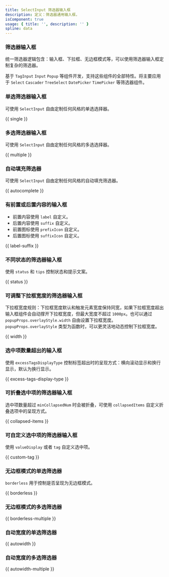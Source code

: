 ```yaml
---
title: SelectInput 筛选器输入框
description: 定义：筛选器通用输入框，
isComponent: true
usage: { title: '', description: '' }
spline: data
---
```


### 筛选器输入框

统一筛选器逻辑包含：输入框、下拉框、无边框模式等，可以使用筛选器输入框定制复杂的筛选器。

基于 `TagInput` `Input` `Popup` 等组件开发，支持这些组件的全部特性。将主要应用于 `Select` `Cascader` `TreeSelect` `DatePicker` `TimePicker` 等筛选器组件。

### 单选筛选器输入框

可使用 `SelectInput` 自由定制任何风格的单选选择器。

{{ single }}

### 多选筛选器输入框

可使用 `SelectInput` 自由定制任何风格的多选选择器。

{{ multiple }}

### 自动填充筛选器

可使用 `SelectInput` 自由定制任何风格的自动填充筛选器。

{{ autocomplete }}

### 有前置或后置内容的输入框

- 前置内容使用 `label` 自定义。
- 后置内容使用 `suffix` 自定义。
- 前置图标使用 `prefixIcon` 自定义。
- 后置图标使用 `suffixIcon` 自定义。

{{ label-suffix }}

### 不同状态的筛选器输入框

使用 `status` 和 `tips` 控制状态和提示文案。

{{ status }}

### 可调整下拉框宽度的筛选器输入框

下拉框宽度规则：下拉框宽度默认和触发元素宽度保持同宽，如果下拉框宽度超出输入框组件会自动撑开下拉框宽度，但最大宽度不超过 `1000px`。也可以通过 `popupProps.overlayStyle.width` 自由设置下拉框宽度。`popupProps.overlayStyle` 类型为函数时，可以更灵活地动态控制下拉框宽度。

{{ width }}

### 选中项数量超出的输入框

使用 `excessTagsDisplayType` 控制标签超出时的呈现方式：横向滚动显示和换行显示，默认为换行显示。

{{ excess-tags-display-type }}


### 可折叠选中项的筛选器输入框

选中项数量超过 `minCollapsedNum` 时会被折叠，可使用 `collapsedItems` 自定义折叠选项中的呈现方式。

{{ collapsed-items }}

### 可自定义选中项的筛选器输入框

使用 `valueDisplay` 或者 `tag` 自定义选中项。

{{ custom-tag }}

### 无边框模式的单选筛选器

`borderless` 用于控制是否呈现为无边框模式。

{{ borderless }}

### 无边框模式的多选筛选器

{{ borderless-multiple }}

### 自动宽度的单选筛选器

{{ autowidth }}


### 自动宽度的多选筛选器

{{ autowidth-multiple }}
